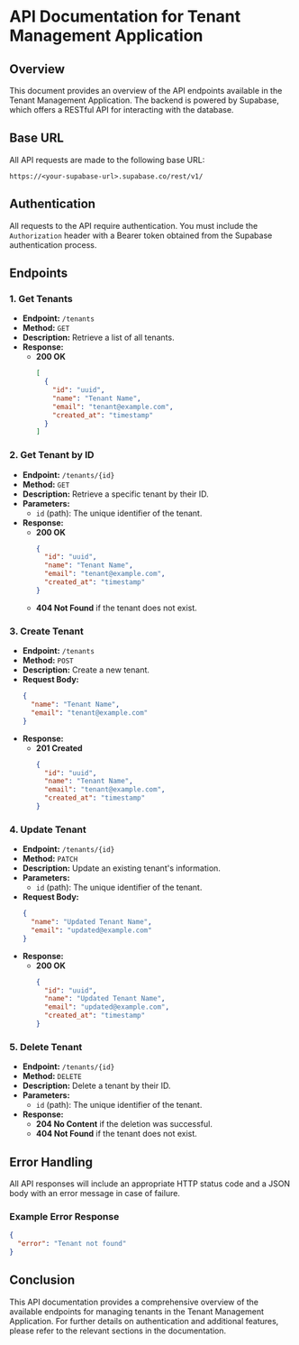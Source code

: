 # API Documentation for Tenant Management Application

## Overview
This document provides an overview of the API endpoints available in the Tenant Management Application. The backend is powered by Supabase, which offers a RESTful API for interacting with the database.

## Base URL
All API requests are made to the following base URL:
```
https://<your-supabase-url>.supabase.co/rest/v1/
```

## Authentication
All requests to the API require authentication. You must include the `Authorization` header with a Bearer token obtained from the Supabase authentication process.

## Endpoints

### 1. Get Tenants
- **Endpoint:** `/tenants`
- **Method:** `GET`
- **Description:** Retrieve a list of all tenants.
- **Response:**
  - **200 OK**
    ```json
    [
      {
        "id": "uuid",
        "name": "Tenant Name",
        "email": "tenant@example.com",
        "created_at": "timestamp"
      }
    ]
    ```

### 2. Get Tenant by ID
- **Endpoint:** `/tenants/{id}`
- **Method:** `GET`
- **Description:** Retrieve a specific tenant by their ID.
- **Parameters:**
  - `id` (path): The unique identifier of the tenant.
- **Response:**
  - **200 OK**
    ```json
    {
      "id": "uuid",
      "name": "Tenant Name",
      "email": "tenant@example.com",
      "created_at": "timestamp"
    }
    ```
  - **404 Not Found** if the tenant does not exist.

### 3. Create Tenant
- **Endpoint:** `/tenants`
- **Method:** `POST`
- **Description:** Create a new tenant.
- **Request Body:**
  ```json
  {
    "name": "Tenant Name",
    "email": "tenant@example.com"
  }
  ```
- **Response:**
  - **201 Created**
    ```json
    {
      "id": "uuid",
      "name": "Tenant Name",
      "email": "tenant@example.com",
      "created_at": "timestamp"
    }
    ```

### 4. Update Tenant
- **Endpoint:** `/tenants/{id}`
- **Method:** `PATCH`
- **Description:** Update an existing tenant's information.
- **Parameters:**
  - `id` (path): The unique identifier of the tenant.
- **Request Body:**
  ```json
  {
    "name": "Updated Tenant Name",
    "email": "updated@example.com"
  }
  ```
- **Response:**
  - **200 OK**
    ```json
    {
      "id": "uuid",
      "name": "Updated Tenant Name",
      "email": "updated@example.com",
      "created_at": "timestamp"
    }
    ```

### 5. Delete Tenant
- **Endpoint:** `/tenants/{id}`
- **Method:** `DELETE`
- **Description:** Delete a tenant by their ID.
- **Parameters:**
  - `id` (path): The unique identifier of the tenant.
- **Response:**
  - **204 No Content** if the deletion was successful.
  - **404 Not Found** if the tenant does not exist.

## Error Handling
All API responses will include an appropriate HTTP status code and a JSON body with an error message in case of failure.

### Example Error Response
```json
{
  "error": "Tenant not found"
}
```

## Conclusion
This API documentation provides a comprehensive overview of the available endpoints for managing tenants in the Tenant Management Application. For further details on authentication and additional features, please refer to the relevant sections in the documentation.